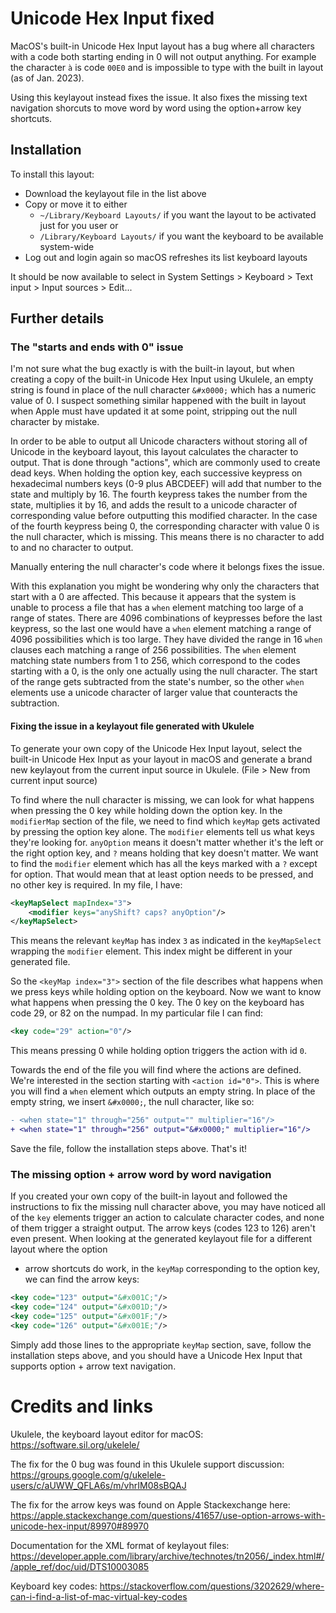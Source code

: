 # Unicode Hex Input fixed

MacOS's built-in Unicode Hex Input layout has a bug where all characters with 
a code both starting ending in 0 will not output anything. For example the
character `à` is code `00E0` and is impossible to type with the built in layout
(as of Jan. 2023).

Using this keylayout instead fixes the issue. 
It also fixes the missing text navigation shorcuts to move word by word using
the option+arrow key shortcuts.

## Installation

To install this layout:

- Download the keylayout file in the list above
- Copy or move it to either
    - `~/Library/Keyboard Layouts/`
    if you want the layout to be activated just for you user or 
    - `/Library/Keyboard Layouts/`
        if you want the keyboard to be available system-wide
- Log out and login again so macOS refreshes its list keyboard layouts

It should be now available to select in 
System Settings > Keyboard > Text input > Input sources > Edit...

## Further details

### The "starts and ends with 0" issue

I'm not sure what the bug exactly is with the built-in layout, but when creating
a copy of the built-in Unicode Hex Input using Ukulele, an empty string is found
in place of the null character `&#x0000;` which has a numeric value of 0. I 
suspect something similar happened with the built in layout when Apple must have
updated it at some point, stripping out the null character by mistake.

In order to be able to output all Unicode characters without storing all of
Unicode in the keyboard layout, this layout calculates the character to output.
That is done through "actions", which are commonly used to create dead keys.
When holding the option key, each successive keypress on hexadecimal numbers
keys (0-9 plus ABCDEEF) will add that number to the state and multiply by 16. 
The fourth keypress takes the number from the state, multiplies it by 16,
and adds the result to a unicode character of corresponding value before 
outputting this modified character. In the case of the fourth keypress being 0,
the corresponding character with value 0 is the null character, which is 
missing. This means there is no character to add to and no character to output.

Manually entering the null character's code where it belongs fixes the
issue.

With this explanation you might be wondering why only the characters that start
with a 0 are affected. This because it appears that the system is unable to 
process a file that has a `when` element matching too large of a range of states.
There are 4096 combinations of keypresses before the last keypress, so the last
one would have a `when` element matching a range of 4096 possibilities which is
too large. They have divided the range in 16 `when` clauses each matching a
range of 256 possibilities. The `when` element matching state numbers from 1 to 
256, which correspond to the codes starting with a 0, is the only one actually
using the null character. The start of the range gets subtracted from the state's
number, so the other `when` elements use a unicode character of larger value
that counteracts the subtraction.

#### Fixing the issue in a keylayout file generated with Ukulele

To generate your own copy of the Unicode Hex Input layout, select the built-in
Unicode Hex Input as your layout in macOS and generate a brand new keylayout
from the current input source in Ukulele. (File > New from current input source)

To find where the null character is missing, we can look for what happens when
pressing the 0 key while holding down the option key. In the `modifierMap`
section of the file, we need to find which `keyMap` gets activated by pressing
the option key alone. The `modifier` elements tell us what keys they're looking
for. `anyOption` means it doesn't matter whether it's the left or the right
option key, and `?` means holding that key doesn't matter. We want to find the
`modifier` element which has all the keys marked with a `?` except for option. 
That would mean that at least option needs to be pressed, and no other key is 
required. In my file, I have:
```xml
<keyMapSelect mapIndex="3">
    <modifier keys="anyShift? caps? anyOption"/>
</keyMapSelect>
```
This means the relevant `keyMap` has index `3` as indicated in the
`keyMapSelect` wrapping the `modifier` element. This index might be different in
your generated file.

So the `<keyMap index="3">` section of the file describes what happens when we
press keys while holding option on the keyboard. Now we want to know what
happens when pressing the 0 key. The 0 key on the keyboard has code 29, or 82 on
the numpad. In my particular file I can find:
```xml
<key code="29" action="0"/>
```
This means pressing 0 while holding option triggers the action with id `0`.

Towards the end of the file you will find where the actions are defined.
We're interested in the section starting with `<action id="0">`. This is where
you will find a `when` element which outputs an empty string. In place of the 
empty string, we insert `&#x0000;`, the null character, like so:
```diff
- <when state="1" through="256" output="" multiplier="16"/>
+ <when state="1" through="256" output="&#x0000;" multiplier="16"/>
```

Save the file, follow the installation steps above. That's it!

### The missing option + arrow word by word navigation

If you created your own copy of the built-in layout and followed the instructions
to fix the missing null character above, you may have noticed all of the `key`
elements trigger an action to calculate character codes, and none of them trigger
a straight output. The arrow keys (codes 123 to 126) aren't even present. When 
looking at the generated keylayout file for a different layout where the option
 + arrow shortcuts do work, in the `keyMap` corresponding to the option key,
we can find the arrow keys:
```xml
<key code="123" output="&#x001C;"/>
<key code="124" output="&#x001D;"/>
<key code="125" output="&#x001F;"/>
<key code="126" output="&#x001E;"/>
```
Simply add those lines to the appropriate `keyMap` section, save, follow the
installation steps above, and you should have a Unicode Hex Input that supports
option + arrow text navigation.

Credits and links
=================

Ukulele, the keyboard layout editor for macOS:
https://software.sil.org/ukelele/

The fix for the 0 bug was found in this Ukulele support discussion:
https://groups.google.com/g/ukelele-users/c/aUWW_QFLA6s/m/vhrIM08sBQAJ

The fix for the arrow keys was found on Apple Stackexchange here:
https://apple.stackexchange.com/questions/41657/use-option-arrows-with-unicode-hex-input/89970#89970

Documentation for the XML format of keylayout files:
https://developer.apple.com/library/archive/technotes/tn2056/_index.html#//apple_ref/doc/uid/DTS10003085

Keyboard key codes:
https://stackoverflow.com/questions/3202629/where-can-i-find-a-list-of-mac-virtual-key-codes
